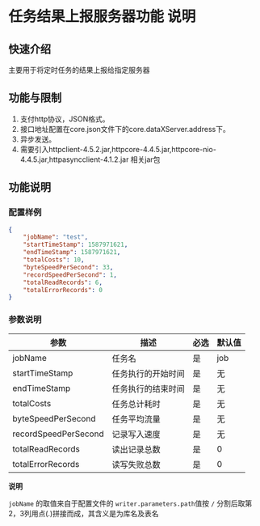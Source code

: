 # 任务结果上报服务器功能 说明

## 快速介绍

主要用于将定时任务的结果上报给指定服务器

## 功能与限制

1. 支付http协议，JSON格式。
2. 接口地址配置在core.json文件下的core.dataXServer.address下。
3. 异步发送。
4. 需要引入httpclient-4.5.2.jar,httpcore-4.4.5.jar,httpcore-nio-4.4.5.jar,httpasyncclient-4.1.2.jar 相关jar包

## 功能说明

### 配置样例

```json
{
    "jobName": "test",
    "startTimeStamp": 1587971621,
    "endTimeStamp": 1587971621,
    "totalCosts": 10,
    "byteSpeedPerSecond": 33,
    "recordSpeedPerSecond": 1,
    "totalReadRecords": 6,
    "totalErrorRecords": 0
}
```

### 参数说明

| 参数          |  描述    | 必选   | 默认值  |
|---------------|----------|--------|-------|
| jobName        | 任务名 | 是 | job |
| startTimeStamp | 任务执行的开始时间 | 是  | 无 |
| endTimeStamp   | 任务执行的结束时间 | 是 | 无 |
| totalCosts   | 任务总计耗时 | 是 | 无 |
| byteSpeedPerSecond | 任务平均流量 | 是 | 无 |
| recordSpeedPerSecond | 记录写入速度 | 是 | 无 |
| totalReadRecords | 读出记录总数 | 是 | 0 |
| totalErrorRecords | 读写失败总数 | 是 | 0 |

**说明** 

`jobName` 的取值来自于配置文件的 `writer.parameters.path`值按 `/` 分割后取第2，3列用点(.)拼接而成，其含义是为库名及表名
